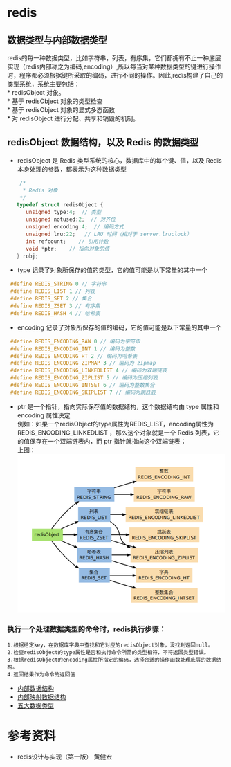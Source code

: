 # redis  
## 数据类型与内部数据类型   
   redis的每一种数据类型，比如字符串，列表，有序集，它们都拥有不止一种底层实现（redis内部称之为编码,encoding）,所以每当对某种数据类型的键进行操作时，程序都必须根据键所采取的编码，进行不同的操作。因此,redis构建了自己的类型系统，系统主要包括：   
     * redisObject 对象。   
     * 基于 redisObject 对象的类型检查   
     * 基于 redisObject 对象的显式多态函数   
     * 对 redisObject 进行分配、共享和销毁的机制。

## redisObject 数据结构，以及 Redis 的数据类型    
  *  redisObject 是 Redis 类型系统的核心，数据库中的每个键、值，以及 Redis 本身处理的参数，都表示为这种数据类型    
   ```C
       /*
        * Redis 对象
       */
      typedef struct redisObject {
         unsigned type:4;  // 类型
         unsigned notused:2;  // 对齐位
         unsigned encoding:4;  // 编码方式
         unsigned lru:22;   // LRU 时间（相对于 server.lruclock）
         int refcount;    // 引用计数
         void *ptr;    // 指向对象的值
      } robj;
   ```     
 *  type 记录了对象所保存的值的类型，它的值可能是以下常量的其中一个   
  ```C
   #define REDIS_STRING 0 // 字符串   
   #define REDIS_LIST 1 // 列表   
   #define REDIS_SET 2 // 集合     
   #define REDIS_ZSET 3 // 有序集     
   #define REDIS_HASH 4 // 哈希表       
  ```
 * encoding 记录了对象所保存的值的编码，它的值可能是以下常量的其中一个    
  ```C
   #define REDIS_ENCODING_RAW 0 // 编码为字符串
   #define REDIS_ENCODING_INT 1 // 编码为整数
   #define REDIS_ENCODING_HT 2 // 编码为哈希表
   #define REDIS_ENCODING_ZIPMAP 3 // 编码为 zipmap
   #define REDIS_ENCODING_LINKEDLIST 4 // 编码为双端链表
   #define REDIS_ENCODING_ZIPLIST 5 // 编码为压缩列表
   #define REDIS_ENCODING_INTSET 6 // 编码为整数集合
   #define REDIS_ENCODING_SKIPLIST 7 // 编码为跳跃表
  ```
  * ptr 是一个指针，指向实际保存值的数据结构，这个数据结构由 type 属性和 encoding 属性决定      
     例如：如果一个redisObject的type属性为REDIS_LIST，encoding属性为REDIS_ENCODING_LINKEDLIST ，那么这个对象就是一个 Redis 列表，它的值保存在一个双端链表内，而 ptr 指针就指向这个双端链表；    
     上图：   
     ![](https://github.com/FantasmYi/CodeMonkeyNote/blob/master/image/redisObject.png)    
     
###  执行一个处理数据类型的命令时，redis执行步骤：   
    1.根据给定key，在数据库字典中查找和它对应的redisObject对象，没找到返回null。   
    2.检查redisObject的type属性是否和执行命令所需的类型相符，不符返回类型错误。   
    3.根据redisObject的encoding属性所指定的编码，选择合适的操作函数处理底层的数据结构。    
    4.返回结果作为命令的返回值    

* [内部数据结构](https://github.com/FantasmYi/CodeMonkeyNote/blob/master/redisNote/redis1.md)    
* [内部映射数据结构](https://github.com/FantasmYi/CodeMonkeyNote/blob/master/redisNote/redis2.md)    
* [五大数据类型](https://github.com/FantasmYi/CodeMonkeyNote/blob/master/redisNote/redis3.md)     


# 参考资料   
  * redis设计与实现（第一版） 黄健宏    
